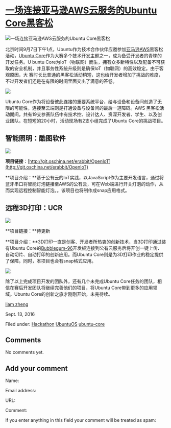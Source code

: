 





#  [一场连接亚马逊AWS云服务的Ubuntu Core黑客松](/en/blog/2016/09/13/aws-hackathon/)

![一场连接亚马逊AWS云服务的Ubuntu Core黑客松](/static/devportal_uploaded/adcb21dc-8fdb-4b85-a899-ea43cde3387f-uploads/zinnia/2016/09/13/wechatimg1.jpeg)

北京时间9月7日下午1点，Ubuntu作为技术合作伙伴应邀参加[亚马逊AWS](http://www.amazonaws.cn)黑客松活动，[Ubuntu Core](https://developer.ubuntu.com/en/snappy/)作为大赛多个技术开发主题之一，成为备受开发者的青睐的开发任务。U
buntu Core为IoT（物联网）而生，拥有众多新特性以及配备不可获取的安全机制，并且事务性系统升级则是确保IoT（物联网）的高效稳定。由于客观原因，大
赛时长比普通的黑客松活动稍短，这也给开发者增加了挑战的难度，不过开发者们还是在有限的时间里面交出了满意的答卷。

![](http://i.imgur.com/OvlVMoV.jpg)

Ubuntu Core作为将设备彼此连接的重要系统平台，给与设备和设备间创造了无限的可能性，连接至云端则是打通设备与设备间的最后一道障碍。AWS
黑客松活动期间，共有19支参赛队伍中有技术控、设计达人、资深开发者、学生、以及创业团队。在短短的20小时，活动现场有2支小组完成了Ubuntu
Core的挑战项目。

## 智能照明：酷图软件

![](http://i.imgur.com/eOdueAI.jpg)

**项目链接**：[http://git.oschina.net/erabbit/OpenIoT](http://git.oschina.net/erabbit/OpenIoT)

**项目介绍：**基于公有云的IoT实践，以JavaScript作为主要开发语言，通过将蓝牙串口将智能灯泡链接至AWS的公有云，可在Web端进行开关灯泡的动作，从而实现远程控制智能灯泡。。该项目也将制作成snap应用格式。

##

## 远程3D打印：UCR

![](http://i.imgur.com/GZY7ySS.jpg)

**项目链接：**待更新

**项目介绍：**3D打印一直是创客、开发者所热衷的创新技术，当3D打印通过装有Ubuntu Core的[Bubblegum-96](http://www.ucrobotics.com.cn/Bubblegum96/)开发板连接到公有云服务后将开创一键上传、自动切片、自动打印的创新应用。而Ubuntu Core则是为3D打印作业的稳定提供了保障。同时，本项目也会有snap格式应用。

![](http://i.imgur.com/KotdTlN.jpg)

除了以上完成项目开发的团队外，还有几个未完成Ubuntu Core任务的团队，相信在赛后开发团队将继续完善他们的项目，将Ubuntu
Core带到更多的应用领域。Ubuntu Core的创新之旅才刚刚开始，未完待续。

[liam zheng](/en/blog/authors/tmacyunn1/)

Sept. 13, 2016

Filed under: [Hackathon](/en/blog/tags/Hackathon/) [UbuntuOS](/en/blog/tags/Ubuntu%20OS/) [ubuntu-core](/en/blog/tags/ubuntu-core/)





## Comments

No comments yet.

## Add your comment

Name:

Email address:

URL:

Comment:

If you enter anything in this field your comment will be treated as spam:





